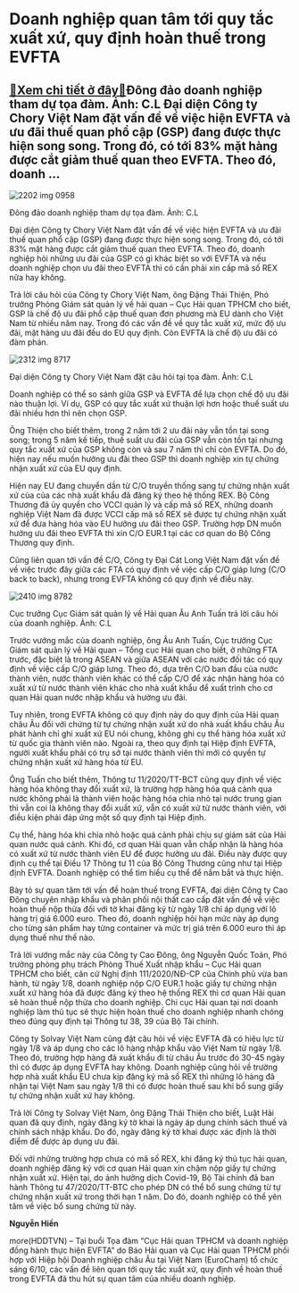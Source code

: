Doanh nghiệp quan tâm tới quy tắc xuất xứ, quy định hoàn thuế trong EVFTA
=========================================================================

[:gift:Xem chi tiết ở đây:gift:](https://hddtvn.com/doanh-nghiep-quan-tam-toi-quy-tac-xuat-xu-quy-dinh-hoan-thue-trong-evfta/)Đông đảo doanh nghiệp tham dự tọa đàm. Ảnh: C.L Đại diện Công ty Chory Việt Nam đặt vấn đề về việc hiện EVFTA và ưu đãi thuế quan phổ cập (GSP) đang được thực hiện song song. Trong đó, có tới 83% mặt hàng được cắt giảm thuế quan theo EVFTA. Theo đó, doanh …
-----------------------------------------------------------------------------------------------------------------------------------------------------------------------------------------------------------------------------------------------------------------





![2202 img 0958](https://haiquanonline.com.vn/stores/news_dataimages/hiennt/102020/06/16/in_article/2202_IMG_0958.jpg?rt=20201007161910 "Đông đảo doanh nghiệp tham dự tọa đàm. Ảnh: C.L")


Đông đảo doanh nghiệp tham dự tọa đàm. Ảnh: C.L



Đại diện Công ty Chory Việt Nam đặt vấn đề về việc hiện EVFTA và ưu đãi thuế quan phổ cập (GSP) đang được thực hiện song song. Trong đó, có tới 83% mặt hàng được cắt giảm thuế quan theo EVFTA. Theo đó, doanh nghiệp hỏi những ưu đãi của GSP có gì khác biệt so với EVFTA và nếu doanh nghiệp chọn ưu đãi theo EVFTA thì có cần phải xin cấp mã số REX nữa hay không.


Trả lời câu hỏi của Công ty Chory Việt Nam, ông Đặng Thái Thiện, Phó trưởng Phòng Giám sát quản lý về hải quan – Cục Hải quan TPHCM cho biết, GSP là chế độ ưu đãi phổ cập thuế quan đơn phương mà EU dành cho Việt Nam từ nhiều năm nay. Trong đó các vấn đề về quy tắc xuất xứ, mức độ ưu đãi, mặt hàng ưu đãi đều do EU quy định. Còn EVFTA là chế độ ưu đãi có đàm phán.





![2312 img 8717](https://haiquanonline.com.vn/stores/news_dataimages/hiennt/102020/06/16/in_article/2312_IMG_8717.jpg?rt=20201007161910 "Đại diện Công ty Chory Việt Nam đặt câu hỏi tại tọa đàm. Ảnh: C.L")


Đại diện Công ty Chory Việt Nam đặt câu hỏi tại tọa đàm. Ảnh: C.L



Doanh nghiệp có thể so sánh giữa GSP và EVFTA để lựa chọn chế độ ưu đãi nào thuận lợi. Ví dụ, GSP có quy tắc xuất xứ thuận lợi hơn hoặc thuế suất ưu đãi nhiều hơn thì nên chọn GSP.


Ông Thiện cho biết thêm, trong 2 năm tới 2 ưu đãi này vẫn tồn tại song song; trong 5 năm kế tiếp, thuế suất ưu đãi của GSP vẫn còn tồn tại nhưng quy tắc xuất xứ của GSP không còn và sau 7 năm thì chỉ còn EVFTA. Do đó, hiện nay nếu muốn hưởng ưu đãi theo GSP thì doanh nghiệp xin tự chứng nhận xuất xứ của EU quy định.



Hiện nay EU đang chuyển dần từ C/O truyền thống sang tự chứng nhận xuất xứ của của các nhà xuất khẩu đã đăng ký theo hệ thống REX. Bộ Công Thương đã ủy quyền cho VCCI quản lý và cấp mã số REX, những doanh nghiệp Việt Nam đã được VCCI cấp mã số REX sẽ được tự chứng nhận xuất xứ để đưa hàng hóa vào EU hưởng ưu đãi theo GSP. Trường hợp DN muốn hưởng ưu đãi theo EVFTA thì xin C/O EUR.1 tại các cơ quan do Bộ Công Thương quy định.


Cũng liên quan tới vấn đề C/O, Công ty Đại Cát Long Việt Nam đặt vấn đề về việc trước đây giữa các FTA có quy định về việc cấp C/O giáp lưng (C/O back to back), nhưng trong EVFTA không có quy định về điều này.





![2410 img 8782](https://haiquanonline.com.vn/stores/news_dataimages/hiennt/102020/06/16/in_article/2410_IMG_8782.jpg?rt=20201007161910 "Cục trưởng Cục Giám sát quản lý về Hải quan Âu Anh Tuấn trả lời câu hỏi của doanh nghiệp. Ảnh: C.L")


Cục trưởng Cục Giám sát quản lý về Hải quan Âu Anh Tuấn trả lời câu hỏi của doanh nghiệp. Ảnh: C.L



Trước vướng mắc của doanh nghiệp, ông Âu Anh Tuấn, Cục trưởng Cục Giám sát quản lý về Hải quan – Tổng cục Hải quan cho biết, ở những FTA trước, đặc biệt là trong ASEAN và giữa ASEAN với các nước đối tác có quy định về việc cấp C/O giáp lưng. Theo đó, dựa trên C/O ban đầu của nước thành viên, nước thành viên khác có thể cấp C/O để xác nhận hàng hóa có xuất xứ từ nước thành viên khác cho nhà xuất khẩu để xuất trình cho cơ quan Hải quan nước nhập khẩu và hưởng ưu đãi.


Tuy nhiên, trong EVFTA không có quy định này do quy định của Hải quan châu Âu đối với chứng từ tự chứng nhận xuất xứ do nhà xuất khẩu châu Âu phát hành chỉ ghi xuất xứ EU nói chung, không ghi cụ thể hàng hóa xuất xứ từ quốc gia thành viên nào. Ngoài ra, theo quy định tại Hiệp định EVFTA, người xuất khẩu phải có trụ sở tại nước thành viên thì mới có quyền tự chứng nhận xuất xứ hàng hóa từ EU.


Ông Tuấn cho biết thêm, Thông tư 11/2020/TT-BCT cũng quy định về việc hàng hóa không thay đổi xuất xứ, là trường hợp hàng hóa quá cảnh qua nước không phải là thành viên hoặc hàng hóa chia nhỏ tại nước trung gian thì vẫn coi là không thay đổi xuất xứ, vẫn có xuất xứ từ nước thành viên, với điều kiện phải đáp ứng một số quy định tại Hiệp định.


Cụ thể, hàng hóa khi chia nhỏ hoặc quá cảnh phải chịu sự giám sát của Hải quan nước quá cảnh. Khi đó, cơ quan Hải quan vẫn chấp nhận là hàng hóa có xuất xứ từ nước thành viên EU để được hưởng ưu đãi. Điều này được quy định cụ thể tại Điều 17 Thông tư 11 của Bộ Công Thương cũng như tại Hiệp định EVFTA. Doanh nghiệp có thể tìm hiểu cụ thể để nắm bắt và thực hiện.


Bày tỏ sự quan tâm tới vấn đề hoàn thuế trong EVFTA, đại diện Công ty Cao Đông chuyên nhập khẩu và phân phối nội thất cao cấp đặt vấn đề về việc hoàn thuế nộp thừa đối với tờ khai đăng ký từ ngày 1/8 chỉ áp dụng với lô hàng trị giá 6.000 euro. Theo đó, doanh nghiệp hỏi hạn mức này áp dụng cho từng sản phẩm hay từng container và mức trị giá trên 6.000 euro thì áp dụng thuế như thế nào.


Trả lời vướng mắc này của Công ty Cao Đông, ông Nguyễn Quốc Toản, Phó trưởng phòng phụ trách Phòng Thuế Xuất nhập khẩu – Cục Hải quan TPHCM cho biết, căn cứ Nghị định 111/2020/NĐ-CP của Chính phủ vừa ban hành, từ ngày 1/8, doanh nghiệp nộp C/O EUR.1 hoặc giấy tự chứng nhận xuất xứ hàng hóa đã được đăng ký theo hệ thống REX thì cơ quan Hải quan sẽ hoàn thuế nộp thừa cho doanh nghiệp. Chi cục Hải quan tại nơi doanh nghiệp làm thủ tục sẽ thực hiện hoàn thuế cho doanh nghiệp nhanh chóng theo đúng quy định tại Thông tư 38, 39 của Bộ Tài chính.


Công ty Solvay Việt Nam cũng đặt câu hỏi về việc EVFTA đã có hiệu lực từ ngày 1/8 và áp dụng cho các lô hàng nhập khẩu vào Việt Nam từ ngày 1/8. Theo đó, trường hợp hàng đã xuất khẩu đi từ châu Âu trước đó 30-45 ngày thì có được áp dụng EVFTA hay không. Doanh nghiệp cũng hỏi về trường hợp nhà xuất khẩu EU chưa kịp đăng ký mã số REX thì những lô hàng đã nhận tại Việt Nam sau ngày 1/8 thì có được hoàn thuế sau khi bổ sung giấy tự chứng nhận xuất xứ hay không.


Trả lời Công ty Solvay Việt Nam, ông Đặng Thái Thiện cho biết, Luật Hải quan đã quy định, ngày đăng ký tờ khai là ngày áp dụng chính sách thuế và chính sách nhập khẩu. Do đó, ngày đăng ký tờ khai được xác định là thời điểm để được áp dụng ưu đãi.


Đối với những trường hợp chưa có mã số REX, khi đăng ký thủ tục hải quan, doanh nghiệp đăng ký với cơ quan Hải quan xin chậm nộp giấy tự chứng nhận xuất xứ. Hiện tại, do ảnh hưởng dịch Covid-19, Bộ Tài chính đã ban hành Thông tư 47/2020/TT-BTC cho phép DN có thể bổ sung chứng từ tự chứng nhận xuất xứ trong thời hạn 1 năm. Do đó, doanh nghiệp có thể yên tâm về việc bổ sung chứng từ này.




**Nguyễn Hiền**



more(HDDTVN) – Tại buổi Tọa đàm “Cục Hải quan TPHCM và doanh nghiệp đồng hành thực hiện EVFTA” do Báo Hải quan và Cục Hải quan TPHCM phối hợp với Hiệp hội Doanh nghiệp châu Âu tại Việt Nam (EuroCham) tổ chức sáng 6/10, các vấn đề liên quan tới quy tắc xuất xứ, quy định về hoàn thuế trong EVFTA đã thu hút sự quan tâm của nhiều doanh nghiệp.

